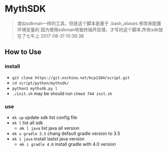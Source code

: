 # MythSDK
> 类似sdkman一样的工具，但是这个脚本是基于 .bash_aliases 修改来配置环境变量的
> 因为使用sdkman导致终端开启慢，才写的这个脚本,所有sdk放在了七牛上 
> 2017-08-31 10:36:38

## How to Use
### install 
- `git clone https://git.oschina.net/kcp1104/script.git`
- `cd script/python/mythsdk/`
- `python3 mythsdk.py l`
- `./init.sh` may be should run `chmod 744 init.sh`

### use

- `mk up` update sdk list config file
- `mk l` list all sdk
    - `mk l java` list java all version
- `mk u gradle 3.5` chang default gradle version to 3.5
- `mk i java` install lastst java version
    - `mk i gradle 4.0` install gradle with 4.0 version

